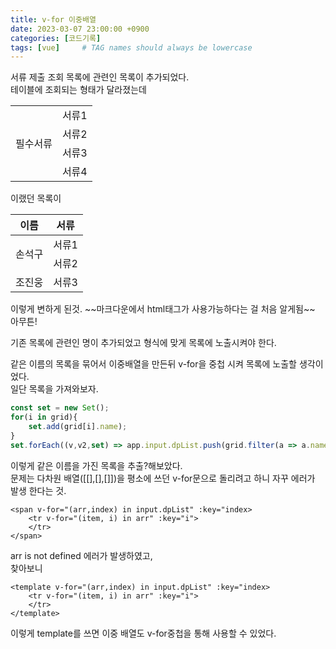 ```yaml
---
title: v-for 이중배열
date: 2023-03-07 23:00:00 +0900
categories: [코드기록]
tags: [vue]     # TAG names should always be lowercase
---
```

서류 제출 조회 목록에 관련인 목록이 추가되었다.  
테이블에 조회되는 형태가 달라졌는데  
<table>
  <tbody>
    <tr>
      <td rowspan="4">필수서류</td>
      <td>서류1</td>
    </tr>
    <tr><td>서류2</td></tr>
    <tr><td>서류3</td></tr>
    <tr><td>서류4</td></tr>
  </tbody>
</table>
이랬던 목록이
<table>
  <thead>
    <tr>
      <th>이름</th>
      <th>서류</th>
    </tr>
  </thead>
  <tbody>
    <tr>
      <td rowspan="2">손석구</td>
      <td>서류1</td>
    </tr>
    <tr>
      <td>서류2</td>
    </tr>
    <tr>
      <td>조진웅</td>
      <td>서류3</td>
    </tr>
  </tbody>
</table>
이렇게 변하게 된것.  
~~마크다운에서 html태그가 사용가능하다는 걸 처음 알게됨~~
아무튼!

기존 목록에 관련인 명이 추가되었고 형식에 맞게 목록에 노출시켜야 한다. 

같은 이름의 목록을 묶어서 이중배열을 만든뒤 v-for을 중첩 시켜 목록에 노출할 생각이었다.   
일단 목록을 가져와보자.  

```javascript
const set = new Set();
for(i in grid){
	set.add(grid[i].name);
}
set.forEach((v,v2,set) => app.input.dpList.push(grid.filter(a => a.name = v)))
```
이렇게 같은 이름을 가진 목록을 추출?해보았다.  
문제는 다차원 배열([[],[],[]])을 평소에 쓰던 v-for문으로 돌리려고 하니 자꾸 에러가 발생 한다는 것. 

```vue
<span v-for="(arr,index) in input.dpList" :key="index>
	<tr v-for="(item, i) in arr" :key="i">
	</tr>
</span>
```
arr is not defined 에러가 발생하였고,   
찾아보니 
```vue
<template v-for="(arr,index) in input.dpList" :key="index>
	<tr v-for="(item, i) in arr" :key="i">
	</tr>
</template>
```
이렇게 template를 쓰면 이중 배열도 v-for중첩을 통해 사용할 수 있었다.   
